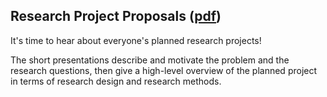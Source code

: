 ## Research Project Proposals ([pdf](../slides/10-proposals.pdf))

It's time to hear about everyone's planned research projects!

The short presentations describe and motivate the problem and the research questions, then give a high-level overview of the planned project in terms of research design and research methods.

